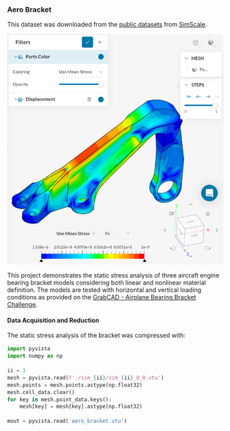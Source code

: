 ### Aero Bracket

This dataset was downloaded from the [public datasets](https://www.simscale.com/projects/) from [SimScale](https://www.simscale.com/).

![Aero Bracket](simscale-bracket.png)

This project demonstrates the static stress analysis of three aircraft engine
bearing bracket models considering both linear and nonlinear material
definition. The models are tested with horizontal and vertical loading
conditions as provided on the [GrabCAD - Airplane Bearing Bracket Challenge](https://grabcad.com/challenges/airplane-bearing-bracket-challenge/entries).


#### Data Acquisition and Reduction

The static stress analysis of the bracket was compressed with:

```py
import pyvista
import numpy as np

ii = 1
mesh = pyvista.read(f'./sim_{ii}/sim_{ii}_0_0.vtu')
mesh.points = mesh.points.astype(np.float32)
mesh.cell_data.clear()
for key in mesh.point_data.keys():
    mesh[key] = mesh[key].astype(np.float32)

mout = pyvista.read('aero_bracket.vtu')
```

